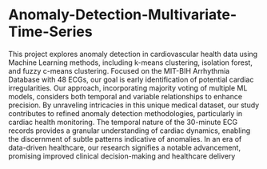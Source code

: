# Anomaly-Detection-Multivariate-Time-Series

This project explores anomaly detection in cardiovascular health data using Machine Learning methods, including
k-means clustering, isolation forest, and fuzzy c-means clustering. Focused on the MIT-BIH Arrhythmia Database with 48 ECGs, our goal is early identification of potential cardiac irregularities. Our approach, incorporating majority voting of
multiple ML models, considers both temporal and variable
relationships to enhance precision. By unraveling intricacies in
this unique medical dataset, our study contributes to refined
anomaly detection methodologies, particularly in cardiac health
monitoring. The temporal nature of the 30-minute ECG records
provides a granular understanding of cardiac dynamics, enabling
the discernment of subtle patterns indicative of anomalies. In an
era of data-driven healthcare, our research signifies a notable
advancement, promising improved clinical decision-making and
healthcare delivery

